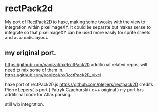 # rectPack2d
My port of RectPack2D to haxe, making some tweaks with the view to integration within pixelimageXY.  It could be separate but makes sense to integrate so that pixelimageXY can be used more easily for sprite sheets and automatic layout.

## my original port.
https://github.com/nanjizal/hxRectPack2D
additional related repos, will need to mix some of them in.
https://github.com/nanjizal/hxRectPack2D_pixel


haxe port of rectPack2D.js https://github.com/plepers/rectpack2D credits Pierre Lepers( js port ) Patryk Czachurski ( c++ original )
my port has additional code for Atlas parsing.

still wip integration.
